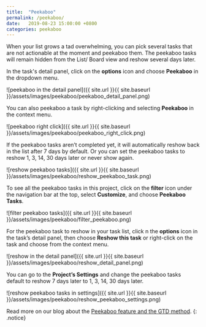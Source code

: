 ```yaml
---
title:  "Peekaboo"
permalink: /peekaboo/
date:   2019-08-23 15:00:00 +0800
categories: peekaboo 
---
```

When your list grows a tad overwhelming, you can pick several tasks that are not actionable at the moment and peekaboo them. The peekaboo tasks will remain hidden from the List/ Board view and reshow several days later. 

In the task's detail panel, click on the **options** icon and choose **Peekaboo** in the dropdown menu.

![peekaboo in the detail panel]({{ site.url }}{{ site.baseurl }}/assets/images/peekaboo/peekaboo_detail_panel.png)

You can also peekaboo a task by right-clicking and selecting **Peekaboo** in the context menu.

![peekaboo right click]({{ site.url }}{{ site.baseurl }}/assets/images/peekaboo/peekaboo_right_click.png)

If the peekaboo tasks aren’t completed yet, it will automatically reshow back in the list after 7 days by default. Or you can set the peekaboo tasks to reshow 1, 3, 14, 30 days later or never show again. 

![reshow peekaboo tasks]({{ site.url }}{{ site.baseurl }}/assets/images/peekaboo/reshow_peekaboo_task.png)

To see all the peekaboo tasks in this project, click on the **filter** icon under the navigation bar at the top, select **Customize**, and choose **Peekaboo Tasks**. 

![filter peekaboo tasks]({{ site.url }}{{ site.baseurl }}/assets/images/peekaboo/filter_peekaboo.png)

For the peekaboo task to reshow in your task list, click n the **options** icon in the task’s detail panel, then choose **Reshow this task** or right-click on the task and choose from the context menu. 

![reshow in the detail panel]({{ site.url }}{{ site.baseurl }}/assets/images/peekaboo/reshow_detail_panel.png)

You can go to the **Project’s Settings** and change the peekaboo tasks default to reshow 7 days later to 1, 3, 14, 30 days later.

![reshow peekaboo tasks in settings]({{ site.url }}{{ site.baseurl }}/assets/images/peekaboo/reshow_peekaboo_settings.png)

Read more on our blog about the [Peekaboo feature and the GTD method](https://quire.io/blog/p/Quire-Peekaboo-and-GTD-Methodology.html).
{: .notice}